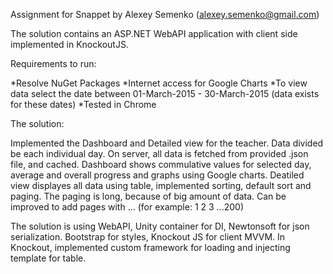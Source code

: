 ﻿Assignment for Snappet by Alexey Semenko (alexey.semenko@gmail.com)

The solution contains an ASP.NET WebAPI application with client side implemented in KnockoutJS.

Requirements to run:

*Resolve NuGet Packages
*Internet access for Google Charts
*To view data select the date between 01-March-2015 - 30-March-2015 (data exists for these dates)
*Tested in Chrome

The solution:

Implemented the Dashboard and Detailed view for the teacher. 
Data divided be each individual day. On server, all data is fetched from provided .json file, and cached.
Dashboard shows commulative values for selected day, average and overall progress and graphs using Google charts.
Deatiled view displayes all data using table, implemented sorting, default sort and paging. The paging is long, because of 
big amount of data. Can be improved to add pages with ... (for example: 1 2 3 ...200)

The solution is using WebAPI, Unity container for DI, Newtonsoft for json serialization.
Bootstrap for styles, Knockout JS for client MVVM.
In Knockout, implemented custom framework for loading and injecting template for table. 

